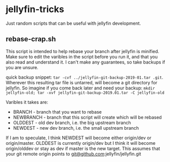 # jellyfin-tricks

Just random scripts that can be useful with jellyfin development.


## rebase-crap.sh
This script is intended to help rebase your branch after jellyfin is minified. Make sure to edit the varibles
in the script before you run it, and that you also read and understand it. I can't make any guarantees, so take backups if you are
unsure.

quick backup snippet: `tar -cvf ../jellyfin-git-backup-2019-01.tar .git`. Wherever this resulting tar file is untarred, will become a git directory for jellyfin. So imagine if you come back later and need your backup: `mkdir jellyfin-old; tar -xvf jellyfin-git-backup-2019.01.tar -C jellyfin-old`

Varibles it takes are:
* BRANCH - branch that you want to rebase
* NEWBRANCH - branch that this script will create which will be rebased
* OLDDEST - old dev branch, i.e. the big upstream branch
* NEWDEST - new dev branch, i.e. the small upstream branch

If I am to speculate, I think NEWDEST will become either origin/dev or origin/master.
OLDDEST is currently origin/dev but I think it will become origin/olddev or stay as dev if master is the new target. This assumes that your git remote origin points to git@github.com:jellyfin/jellyfin.git
